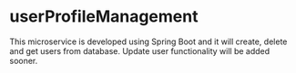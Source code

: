 # userProfileManagement
This microservice is developed using Spring Boot and it will create, delete and get users from database.  Update user functionality will be added sooner.
